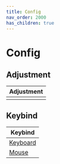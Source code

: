 ```yaml
---
title: Config
nav_order: 2000
has_children: true
---
```



# Config


## Adjustment

| Adjustment |
| ---------- |
|  |


## Keybind

| Keybind |
| --- |
| [Keyboard](https://samwhelp.github.io/gnome-shell-adjustment/read/config/keybind.html) |
| [Mouse](https://samwhelp.github.io/gnome-shell-adjustment/read/config/mousebind.html) |
